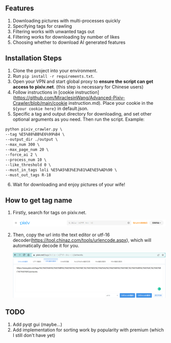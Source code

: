 

## Features

1. Downloading pictures with multi-processes quickly 
2. Specifying tags for crawling
3. Filtering works with unwanted tags out
4. Filtering works for downloading by number of likes
5. Choosing whether to download AI generated features

## Installation Steps

1. Clone the project into your environment.
2. Run `pip install -r requirements.txt`.
3. Open your VPN and start global proxy to **ensure the script can get access to pixiv.net**. (this step is necessary for Chinese users)
4. Follow instructions in [cookie instruction](https://github.com/MiraclesinWang/Advanced-Pixiv-Crawler/blob/main/cookie instruction.md). Place your cookie in the `${your cookie here}` in default.json.
5. Specific a tag and output directory for downloading, and set other optional arguments as you need. Then run the script. Example:

```
python pixiv_crawler.py \
--tag %E5%88%BB%E6%99%B4 \
--output_dir ./output \
--max_num 300 \
--max_page_num 20 \
--force_ai 2 \
--process_num 10 \
--like_threshold 0 \
--must_in_tags loli %E5%A5%B3%E3%81%AE%E5%AD%90 \
--must_out_tags R-18 
```

6. Wait for downloading and enjoy pictures of your wife! 

## How to get tag name

1. Firstly, search for tags on pixiv.net. 

   <img src='./imgs/tag_search.png'>

2. Then, copy the url into the text editor or utf-16 decoder(https://tool.chinaz.com/tools/urlencode.aspx), which will automatically decode it for you. 

   <img src='./imgs/url_tag_get.png'>

   <img src='./imgs/url_decode.png'>

## TODO

1. Add pyqt gui (maybe...)
2. Add implementation for sorting work by popularity with premium (which I still don't have yet)
